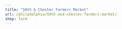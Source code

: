 ```yaml
---
title: "58th & Chester Farmers Market"
url: /philadelphia/58th-and-chester-farmers-market/
shop: farm
---
```

